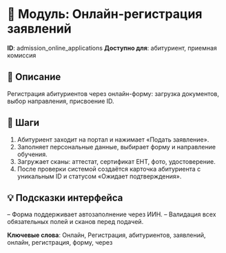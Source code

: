 # 📘 Модуль: Онлайн-регистрация заявлений
**ID**: admission_online_applications
**Доступно для**: абитуриент, приемная комиссия

## 📝 Описание
Регистрация абитуриентов через онлайн-форму: загрузка документов, выбор направления, присвоение ID.

## 🩜 Шаги
1. Абитуриент заходит на портал и нажимает «Подать заявление».
2. Заполняет персональные данные, выбирает форму и направление обучения.
3. Загружает сканы: аттестат, сертификат ЕНТ, фото, удостоверение.
4. После проверки системой создаётся карточка абитуриента с уникальным ID и статусом «Ожидает подтверждения».

## 💡 Подсказки интерфейса
– Форма поддерживает автозаполнение через ИИН.
– Валидация всех обязательных полей и сканов перед подачей.

**Ключевые слова**: Онлайн, Регистрация, абитуриентов, заявлений, онлайн, регистрация, форму, через
